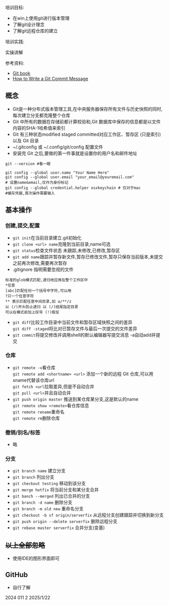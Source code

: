 培训目标:

- 在win上使用git进行版本管理
- 了解git设计理念
- 了解git远程仓库的建立

培训实践:

实操讲解

参考资料:

- [Git book](https://git-scm.com/book/zh/v2)
- [How to Write a Git Commit Message](https://github.com/jlevy/the-art-of-command-line/blob/master/README-zh.md)

## 概念

- Git是一种分布式版本管理工具,在中央服务器保存所有文件与历史快照的同时,每次建立分支都克隆整个仓库
- Git 中所有的数据在存储前都计算校验和,Git 数据库中保存的信息都是以文件内容的SHA-1哈希值来索引
- Git 有三种状态modified staged committed对应工作区、暂存区 (只是索引)以及 Git 目录
- ~/.gitconfig 或 ~/.config/git/config 配置文件
- 安装完 Git 之后,要做的第一件事就是设置你的用户名和邮件地址 
```shell
git --version #看一眼

git config --global user.name "Your Name Here"
git config --global user.email "your_email@youremail.com"
# 设置name&email,仅作为身份标记
git config --global credential.helper osxkeychain # 仅对于mac
#缓存凭据,首次操作需要输入
```
## 基本操作

### 创建,提交,配置

- `git init`在当前目录建立.git初始化
- `git clone <url> name`克隆到当前目录,name可选
- `git status`检查文件状态 未跟踪,未修改,已修改,暂存区
- `git add name`跟踪并暂存新文件,暂存已修改文件,暂存只保存当前版本,未提交之前再次修改,需要再次暂存
- .gitignore 指明需要忽视的文件  

```
标准的glob模式匹配,递归地应用在整个工作区中  
*任意  
[abc]匹配任何一个括号中字符,可以用  
?只一个任意字符
** 表示匹配任意中间目录,如 a/**/z  
以 (/)开头防止递归 以 (/)结尾指定目录  
可以在模式前加上叹号 (!)取反
```

- `git diff`比较工作目录中当前文件和暂存区域快照之间的差异  
`git diff -staged`将比对已暂存文件与最后一次提交的文件差异
- `git commit`将提交修改并调用shell的默认编辑器写提交消息 -a自动add并提交

### 仓库

- `git remote -v`看仓库  
`git remote add <shortname> <url>` 添加一个新的远程 Git 仓库,可以用sname代替该仓库url  
`git fetch <url`拉取差异,但是不自动合并  
`git pull <url>`并且自动合并
- `git push origin master` 推送到某仓库某分支,这是默认的name  
`git remote show <remote>`看仓库信息  
`git remote rename`重命名  
`git remote rm`删除仓库

### 撤销/别名/标签

- 略

### 分支

- `git branch name` 建立分支
- `git branch` 列出分支
- `git checkout testing` 移动到该分支
- `git merge hotfix` 将当前分支和某分支合并
- `git banch --merged` 列出已合并的分支
- `git branch -d name` 删除分支
- `git branch -m old new` 重命名分支
- `git checkout -b sf origin/serverfix` 从远程分支创建跟踪并切换到新分支
- `git push origin --delete serverfix` 删除远程分支
- `git rebase master serverfix` 合并分支(变基)

## ~~以上全部忽略~~

- 使用IDE的图形界面即可

## GitHub

- 自行了解

2024 011 2 2025/1/22